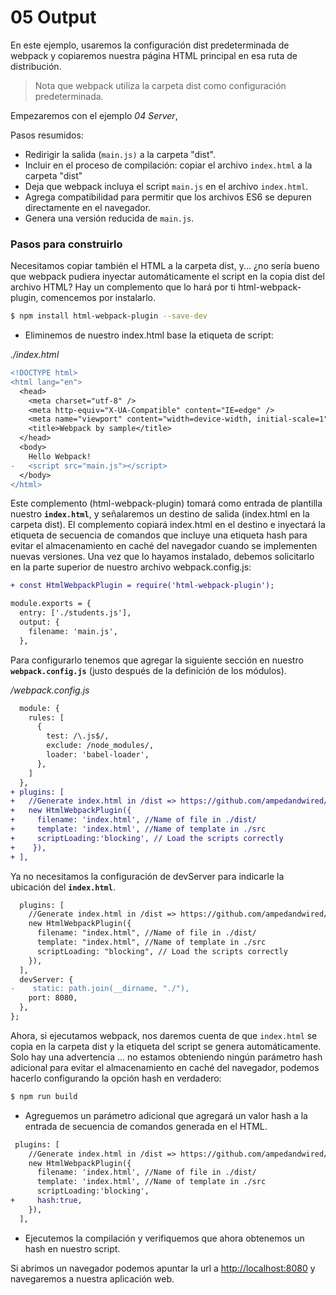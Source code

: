 # 05 Output

En este ejemplo, usaremos la configuración dist predeterminada de webpack  y copiaremos nuestra página HTML principal en esa ruta de distribución.

> Nota que webpack utiliza la carpeta dist como configuración predeterminada.

Empezaremos con el ejemplo _04 Server_,

Pasos resumidos:

- Redirigir la salida (``main.js)`` a la carpeta "dist".
- Incluir en el proceso de compilación: copiar el archivo ``index.html`` a la carpeta "dist"
- Deja que webpack incluya el script ``main.js`` en el archivo ``index.html``.
- Agrega compatibilidad para permitir que los archivos ES6 se depuren directamente en el navegador.
- Genera una versión reducida de ``main.js``.

### Pasos para construirlo

Necesitamos copiar también el HTML a la carpeta dist, y... ¿no sería bueno que webpack pudiera inyectar automáticamente el script en la copia dist del archivo HTML? Hay un complemento que lo hará por ti html-webpack-plugin, comencemos por instalarlo.

```bash
$ npm install html-webpack-plugin --save-dev
```

- Eliminemos de nuestro index.html base la etiqueta de script:

*./index.html*

```diff
<!DOCTYPE html>
<html lang="en">
  <head>
    <meta charset="utf-8" />
    <meta http-equiv="X-UA-Compatible" content="IE=edge" />
    <meta name="viewport" content="width=device-width, initial-scale=1" />
    <title>Webpack by sample</title>
  </head>
  <body>
    Hello Webpack!
-   <script src="main.js"></script>
  </body>
</html>
```

Este complemento (html-webpack-plugin) tomará como entrada de plantilla nuestro **``index.html``**, y señalaremos un destino de salida (index.html en la carpeta dist). El complemento copiará index.html en el destino e inyectará la etiqueta de secuencia de comandos que incluye una etiqueta hash para evitar el almacenamiento en caché del navegador cuando se implementen nuevas versiones. Una vez que lo hayamos instalado, debemos solicitarlo en la parte superior de nuestro archivo webpack.config.js:

```diff
+ const HtmlWebpackPlugin = require('html-webpack-plugin');

module.exports = {
  entry: ['./students.js'],
  output: {
    filename: 'main.js',
  },
```

Para configurarlo tenemos que agregar la siguiente sección en nuestro **``webpack.config.js``** (justo después de la definición de los módulos).

*/webpack.config.js*

```diff
  module: {
    rules: [
      {
        test: /\.js$/,
        exclude: /node_modules/,
        loader: 'babel-loader',
      },
    ]
  },
+ plugins: [
+   //Generate index.html in /dist => https://github.com/ampedandwired/html-webpack-plugin
+   new HtmlWebpackPlugin({
+     filename: 'index.html', //Name of file in ./dist/
+     template: 'index.html', //Name of template in ./src
+     scriptLoading:'blocking', // Load the scripts correctly
+    }),
+ ],
```
Ya no necesitamos la configuración de devServer para indicarle la ubicación del **``index.html``**.

```diff
  plugins: [
    //Generate index.html in /dist => https://github.com/ampedandwired/html-webpack-plugin
    new HtmlWebpackPlugin({
      filename: "index.html", //Name of file in ./dist/
      template: "index.html", //Name of template in ./src
      scriptLoading: "blocking", // Load the scripts correctly
    }),
  ],
  devServer: {
-    static: path.join(__dirname, "./"),
    port: 8080,
  },
};
```
Ahora, si ejecutamos webpack, nos daremos cuenta de que `index.html` se copia en la carpeta dist y la etiqueta del script se genera automáticamente. Solo hay una advertencia ... no estamos obteniendo ningún parámetro hash adicional para evitar el almacenamiento en caché del navegador, podemos hacerlo configurando la opción hash en verdadero:

```bash
$ npm run build
```

- Agreguemos un parámetro adicional que agregará un valor hash a la entrada de secuencia de comandos generada en el HTML.

```diff
 plugins: [
    //Generate index.html in /dist => https://github.com/ampedandwired/html-webpack-plugin
    new HtmlWebpackPlugin({
      filename: 'index.html', //Name of file in ./dist/
      template: 'index.html', //Name of template in ./src
      scriptLoading:'blocking',
+     hash:true,
    }),
  ],
```

- Ejecutemos la compilación y verifiquemos que ahora obtenemos un hash en nuestro script.

Si abrimos un navegador podemos apuntar la url a [http://localhost:8080](http://localhost:8080/) y navegaremos a nuestra aplicación web.